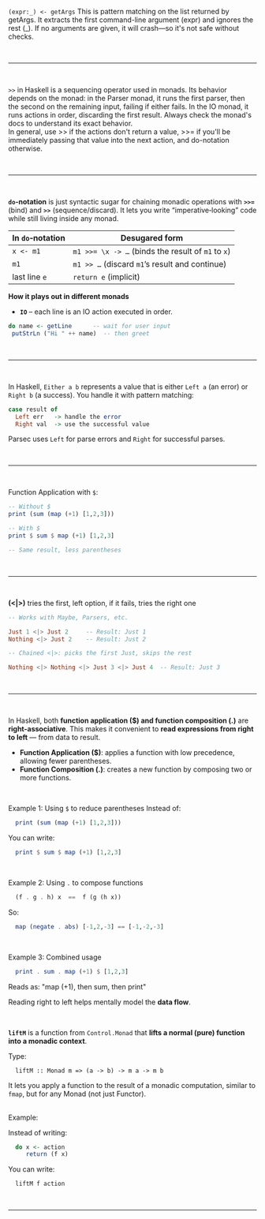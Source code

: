 `(expr:_) <- getArgs` This is pattern matching on the list returned by getArgs. It extracts the first command-line argument (expr) and ignores the rest (_). If no arguments are given, it will crash—so it's not safe without checks.

<br>

---

<br>

`>>` in Haskell is a sequencing operator used in monads. Its behavior depends on the monad: in the Parser monad, it runs the first parser, then the second on the remaining input, failing if either fails. In the IO monad, it runs actions in order, discarding the first result. Always check the monad's docs to understand its exact behavior.
<br>
In general, use >> if the actions don't return a value, >>= if you'll be immediately passing that value into the next action, and do-notation otherwise.

<br>

---

<br>

**`do`‑notation** is just syntactic sugar for chaining monadic operations with **`>>=`** (bind) and **`>>`** (sequence/discard). It lets you write “imperative‑looking” code while still living inside any monad.


| In `do`‑notation | Desugared form |
|------------------|----------------|
| `x <- m1`        | `m1 >>= \x -> …` (binds the result of `m1` to `x`) |
| `m1`             | `m1 >> …` (discard `m1`’s result and continue) |
| last line `e`    | `return e` (implicit) |

**How it plays out in different monads**

* **`IO`** – each line is an IO action executed in order.  
```haskell
do name <- getLine      -- wait for user input
 putStrLn ("Hi " ++ name)  -- then greet
```

<br>

---

<br>

In Haskell, `Either a b` represents a value that is either `Left a` (an error) or `Right b` (a success). You handle it with pattern matching:

```haskell
case result of  
  Left err   -> handle the error  
  Right val  -> use the successful value
```

Parsec uses `Left` for parse errors and `Right` for successful parses.

<br>

---

<br>

Function Application with `$`:
```haskell
-- Without $
print (sum (map (+1) [1,2,3]))

-- With $
print $ sum $ map (+1) [1,2,3]

-- Same result, less parentheses
```

<br>

---

<br>

**(<|>)** tries the first, left option, if it fails, tries the right one
```haskell
-- Works with Maybe, Parsers, etc.

Just 1 <|> Just 2     -- Result: Just 1
Nothing <|> Just 2    -- Result: Just 2

-- Chained <|>: picks the first Just, skips the rest

Nothing <|> Nothing <|> Just 3 <|> Just 4  -- Result: Just 3
```

<br>

---

<br>

In Haskell, both **function application ($) and function composition (.)** are **right-associative**. This makes it convenient to **read expressions from right to left** — from data to result.

- **Function Application ($)**: applies a function with low precedence, allowing fewer parentheses.
- **Function Composition (.)**: creates a new function by composing two or more functions.

<br>

Example 1: Using `$` to reduce parentheses
Instead of:
```haskell
  print (sum (map (+1) [1,2,3]))
```
You can write:
```haskell
  print $ sum $ map (+1) [1,2,3]
```
<br>

Example 2: Using `.` to compose functions
```haskell
  (f . g . h) x  ==  f (g (h x))
```
So:
```haskell
  map (negate . abs) [-1,2,-3] == [-1,-2,-3]
```
<br>

Example 3: Combined usage
```haskell
  print . sum . map (+1) $ [1,2,3]
```
Reads as: "map (+1), then sum, then print"

Reading right to left helps mentally model the **data flow**.

<br>

**`liftM`** is a function from `Control.Monad` that **lifts a normal (pure) function into a monadic context**.

Type:
```
  liftM :: Monad m => (a -> b) -> m a -> m b
```

It lets you apply a function to the result of a monadic computation, similar to `fmap`, but for any Monad (not just Functor).

<br>
Example:

Instead of writing:
```haskell
  do x <- action
     return (f x)
```

You can write:
```haskell
  liftM f action
```

<br>

---

<br>
